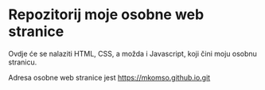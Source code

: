 # Repozitorij moje osobne web stranice

Ovdje će se nalaziti HTML, CSS, a možda i Javascript, koji čini moju osobnu stranicu.

Adresa osobne web stranice jest https://mkomso.github.io.git 
